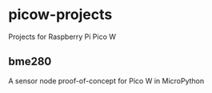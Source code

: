 # picow-projects

Projects for Raspberry Pi Pico W

## bme280

A sensor node proof-of-concept for Pico W in MicroPython